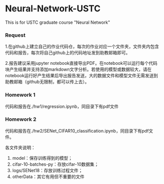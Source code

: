 # Neural-Network-USTC
This is for USTC graduate course "Neural Network"

### Request

1.在github上建立自己的作业代码仓，每次的作业对应一个文件夹，文件夹内包含代码和报告，每次将自己github上的代码地址发到助教邮箱即可。

2.报告建议采用jupyter notebook直接导出PDF。在notebook可以运行每个代码块产生结果并支持添加markdown文字分析。若使用的模型或数据较大，请在notebook运行好产生结果后导出报告发送，大的数据文件和模型文件无需发送到助教邮箱（github无限制，都可以传上去）。

### Homework 1
代码和报告在./hw1/regression.ipynb，同目录下有pdf文件

### Homework 2
代码和报告在./hw2/SENet_CIFAR10_classification.ipynb，同目录下有pdf文件。

各文件夹说明：

1. model：保存训练得到的模型；
2. cifar-10-batches-py：存放cifar-10数据集；
3. logs/SENet18：存放训练过程文件；
4. otherData：其它有用但不重要的文件
